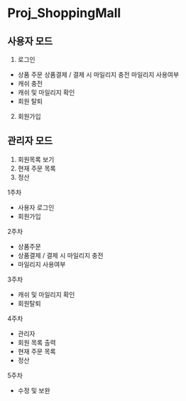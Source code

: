 Proj_ShoppingMall
=================

사용자 모드
-----------
1. 로그인
  * 상품 주문
    상품결제 / 결제 시 마일리지 충전
    마일리지 사용여부
  * 캐쉬 충전
  * 캐쉬 및 마일리지 확인
  * 회원 탈퇴

2. 회원가입

관리자 모드
-----------
1. 회원목록 보기
2. 현재 주문 목록
3. 정산

1주차 
* 사용자 로그인
* 회원가입

2주차
* 상품주문
* 상품결제 / 결제 시 마일리지 충전
* 마일리지 사용여부

3주차
* 캐쉬 및 마일리지 확인
* 회원탈퇴

4주차
* 관리자
 * 회원 목록 출력
 * 현재 주문 목록
 * 정산

5주차
* 수정 및 보완
